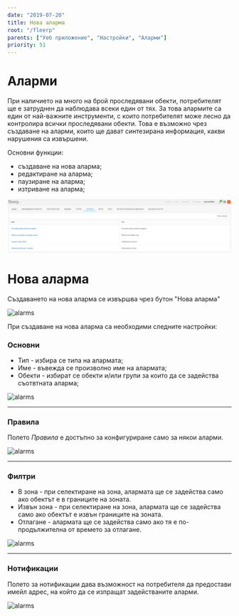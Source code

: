 ```yaml
---
date: "2019-07-20"
title: Нова аларма
root: "/fleerp"
parents: ["Уеб приложение", "Настройки", "Аларми"]
priority: 51
---
```


# Аларми

При наличието на много на брой проследявани обекти, потребителят ще е затруднен да наблюдава всеки един от тях.
За това алармите са един от най-важните инструменти, с които потребителят може лесно да контролира всички
проследявани обекти. Това е възможно чрез създаване на аларми, които ще дават синтезирана информация, какви нарушения са 
извършени. 

Основни функции:
- създаване на нова аларма;
- редактиране на аларма; 
- паузиране на аларма;
- изтриване на аларма;

![alarms](alarms-bg.png)

# Нова аларма

Създаването на нова аларма се извършва чрез бутон "Нова аларма"

![alarms](new-alarm-bg.png)

При създаване на нова аларма са необходими следните настройки:

### Основни

- Тип - избира се типа на алармата;
- Име - въвежда се произволно име на алармата;
- Обекти - избират се обекти и/или групи за които да се задейства съотвтната аларма;

![alarms](general-bg.png)

---

### Правила

Полето *Правила* е достъпно за конфигуриране само за някои аларми. 

![alarms](rules-bg.png)

---

### Филтри

- В зона - при селектиране на зона, алармата ще се задейства само ако обектът е в границите на зоната.
- Извън зона - при селектиране на зона, алармата ще се задейства само ако обектът е извън границите на зоната.
- Отлагане - алармата ще се задейства само ако тя е по-продължителна от времето за отлагане. 

![alarms](filters-bg.png)

---

### Нотификации

Полето за нотификации дава възможност на потребителя да предостави имейл адрес, на който да се изпращат
задействаните аларми.

![alarms](notifications-bg.png)
